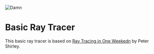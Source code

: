 ![Damn](https://user-images.githubusercontent.com/76916678/190011554-571edafa-1a03-40c0-8d93-1bf7745d3b79.jpg)
# Basic Ray Tracer
This basic ray tracer is based on [Ray Tracing in One Weekedn](https://raytracing.github.io/books/RayTracingInOneWeekend.html) by Peter Shirley.
